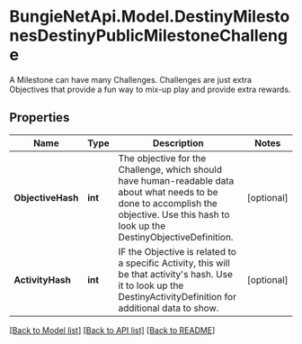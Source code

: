 # BungieNetApi.Model.DestinyMilestonesDestinyPublicMilestoneChallenge
A Milestone can have many Challenges. Challenges are just extra Objectives that provide a fun way to mix-up play and provide extra rewards.
## Properties

Name | Type | Description | Notes
------------ | ------------- | ------------- | -------------
**ObjectiveHash** | **int** | The objective for the Challenge, which should have human-readable data about what needs to be done to accomplish the objective. Use this hash to look up the DestinyObjectiveDefinition. | [optional] 
**ActivityHash** | **int** | IF the Objective is related to a specific Activity, this will be that activity&#39;s hash. Use it to look up the DestinyActivityDefinition for additional data to show. | [optional] 

[[Back to Model list]](../README.md#documentation-for-models) [[Back to API list]](../README.md#documentation-for-api-endpoints) [[Back to README]](../README.md)

